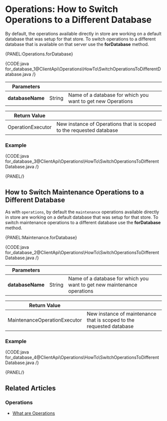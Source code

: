 # Operations: How to Switch Operations to a Different Database

By default, the operations available directly in store are working on a default database that was setup for that store. To switch operations to a different database that is available on that server use the **forDatabase** method.

{PANEL:Operations.forDatabase}

{CODE:java for_database_1@ClientApi\Operations\HowTo\SwitchOperationsToDifferentDatabase.java /}

| Parameters | | |
| ------------- | ------------- | ----- |
| **databaseName** | String | Name of a database for which you want to get new Operations |

| Return Value | |
| ------------- | ----- |
| OperationExecutor | New instance of Operations that is scoped to the requested database |

### Example

{CODE:java for_database_3@ClientApi\Operations\HowTo\SwitchOperationsToDifferentDatabase.java /}

{PANEL/}

## How to Switch Maintenance Operations to a Different Database

As with `operations`, by default the `maintenance` operations available directly in store are working on a default database that was setup for that store. To switch maintenance operations to a different database use the **forDatabase** method.

{PANEL:Maintenance.forDatabase}

{CODE:java for_database_2@ClientApi\Operations\HowTo\SwitchOperationsToDifferentDatabase.java /}

| Parameters | | |
| ------------- | ------------- | ----- |
| **databaseName** | String | Name of a database for which you want to get new maintenance operations |

| Return Value | |
| ------------- | ----- |
| MaintenanceOperationExecutor | New instance of maintenance that is scoped to the requested database |

### Example

{CODE:java for_database_4@ClientApi\Operations\HowTo\SwitchOperationsToDifferentDatabase.java /}

{PANEL/}

## Related Articles

### Operations

- [What are Operations](../../../client-api/operations/what-are-operations)
